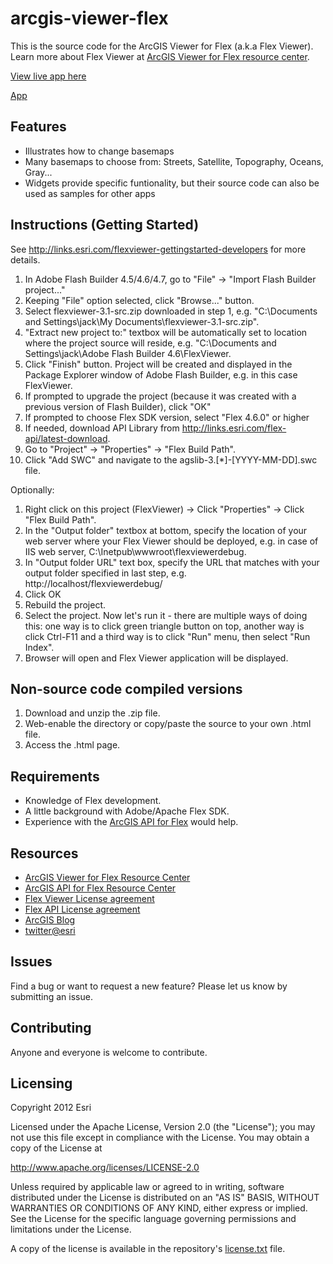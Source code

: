 # arcgis-viewer-flex

This is the source code for the ArcGIS Viewer for Flex (a.k.a Flex Viewer). Learn more about Flex Viewer at [ArcGIS Viewer for Flex resource center](http://links.esri.com/flexviewer).

[View live app here](http://resources.arcgis.com/en/help/flex-viewer/live/index.html)

[App](https://raw.github.com/Esri/arcgis-viewer-flex/master/arcgis-viewer-flex.png)

## Features
* Illustrates how to change basemaps
* Many basemaps to choose from: Streets, Satellite, Topography, Oceans, Gray...
* Widgets provide specific funtionality, but their source code can also be used as samples for other apps

## Instructions (Getting Started)

See http://links.esri.com/flexviewer-gettingstarted-developers for more details.

1. In Adobe Flash Builder 4.5/4.6/4.7, go to "File" -> "Import Flash Builder project..."
2. Keeping "File" option selected, click "Browse..." button.
3. Select flexviewer-3.1-src.zip downloaded in step 1, e.g. "C:\Documents and Settings\jack\My Documents\flexviewer-3.1-src.zip".
4. "Extract new project to:" textbox will be automatically set to location where the project source will reside, e.g. "C:\Documents and Settings\jack\Adobe Flash Builder 4.6\FlexViewer.
5. Click "Finish" button. Project will be created and displayed in the Package Explorer window of Adobe Flash Builder, e.g. in this case FlexViewer.
6. If prompted to upgrade the project (because it was created with a previous version of Flash Builder), click "OK"
7. If prompted to choose Flex SDK version, select "Flex 4.6.0" or higher
8. If needed, download API Library from http://links.esri.com/flex-api/latest-download.
9. Go to "Project" -> "Properties" -> "Flex Build Path". 
10. Click "Add SWC" and navigate to the agslib-3.[*]-[YYYY-MM-DD].swc file.

Optionally:

1. Right click on this project (FlexViewer) -> Click "Properties" -> Click "Flex Build Path".
2. In the "Output folder" textbox at bottom, specify the location of your web server where your
    Flex Viewer should be deployed, e.g. in case of IIS web server, C:\Inetpub\wwwroot\flexviewerdebug.
3. In "Output folder URL" text box, specify the URL that matches with your output folder specified in last step, e.g. http://localhost/flexviewerdebug/
4. Click OK
5. Rebuild the project.
6. Select the project. Now let's run it - there are multiple ways of doing this: one way is to click green triangle button on top, another way is click Ctrl-F11 and a third way is to click "Run" menu, then select "Run Index".
7. Browser will open and Flex Viewer application will be displayed.

## Non-source code compiled versions

1. Download and unzip the .zip file.
2. Web-enable the directory or copy/paste the source to your own .html file.
3. Access the .html page.

## Requirements

* Knowledge of Flex development.
* A little background with Adobe/Apache Flex SDK.
* Experience with the [ArcGIS API for Flex](http://links.esri.com/flex) would help.

## Resources

* [ArcGIS Viewer for Flex Resource Center](http://links.esri.com/flexviewer)
* [ArcGIS API for Flex Resource Center](http://links.esri.com/flex)
* [Flex Viewer License agreement](http://www.apache.org/licenses/LICENSE-2.0.html)
* [Flex API License agreement](http://www.esri.com/legal/pdfs/mla_e204_e300/english.pdf)
* [ArcGIS Blog](http://blogs.esri.com/esri/arcgis/)
* [twitter@esri](http://twitter.com/esri)

## Issues

Find a bug or want to request a new feature?  Please let us know by submitting an issue.

## Contributing

Anyone and everyone is welcome to contribute. 

## Licensing
Copyright 2012 Esri

Licensed under the Apache License, Version 2.0 (the "License");
you may not use this file except in compliance with the License.
You may obtain a copy of the License at

   http://www.apache.org/licenses/LICENSE-2.0

Unless required by applicable law or agreed to in writing, software
distributed under the License is distributed on an "AS IS" BASIS,
WITHOUT WARRANTIES OR CONDITIONS OF ANY KIND, either express or implied.
See the License for the specific language governing permissions and
limitations under the License.

A copy of the license is available in the repository's [license.txt]( https://raw.github.com/Esri/arcgis-viewer-flex/master/license.txt) file.
